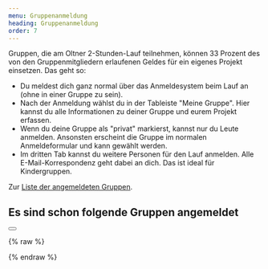 ```yaml
---
menu: Gruppenanmeldung
heading: Gruppenanmeldung
order: 7
---
```

Gruppen, die am Oltner 2-Stunden-Lauf teilnehmen, können 33 Prozent des von den
Gruppenmitgliedern erlaufenen Geldes für ein eigenes Projekt einsetzen. Das geht so:

<div class="uk-column-1-2@s">

<ul class="uk-list uk-list-decimal">
<li>Du meldest dich ganz normal über das Anmeldesystem beim
Lauf an (ohne in einer Gruppe zu sein).</li>

<li>Nach der Anmeldung wählst du in der Tableiste "Meine Gruppe". Hier kannst du alle Informationen zu deiner Gruppe und eurem Projekt erfassen.</li>

<li>Wenn du deine Gruppe als "privat" markierst, kannst nur du
 Leute anmelden. Ansonsten erscheint die Gruppe im normalen Anmeldeformular und kann gewählt werden.</li>

<li>Im dritten Tab kannst du weitere Personen für den Lauf anmelden. Alle
E-Mail-Korrespondenz geht dabei an dich. Das ist ideal für Kindergruppen.</li>
</ul>

</div>

Zur <a href="#grp-modal" uk-toggle>Liste der angemeldeten Gruppen</a>. 

<div id="grp-modal" class="uk-modal-container" uk-modal>
    <div class="uk-modal-dialog uk-modal-body">
    <h2 class="uk-modal-title">Es sind schon folgende Gruppen angemeldet</h2>
        <button class="uk-modal-close-full" type="button" uk-close></button>
        
{% raw %}
<script class="webData" type="handlebar">
<table uk-overflow-auto class="uk-table uk-table-divider uk-table-justify  uk-table-striped">
    <thead>
<tr><th class="uk-width-5-6">Gruppe</th>
    <th class="uk-table-shrink">Pers</th>
    <th class="uk-table-shrink">CHF/km</th>
    <th class="uk-table-shrink">CHF</th>
</tr>
</thead>
<tbody>
{{#each grop}}
<tr>
  <td class="uk-text-truncate"><div>{{name}}{{#if project}}</div><small><div style="margin-bottom: 2px;
line-height: 3ex;">33&#8239;% für {{project}}</div></small>{{else}}{{/if}}</td>
  <td>{{parts}}</td>
  <td>{{pkm}}</td>
  <td>{{fix}}</td>
</tr>
{{/each}}
</tbody>
</table>
</script>
{% endraw %}
</div>
</div>

